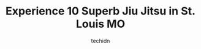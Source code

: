 ---
layout: ampstory
image: https://i0.wp.com/www.depkes.org/wp-content/uploads/2023/06/jiu-jitsu-0-in-st-louis-mo-1685769560.jpeg?resize=640,853
author: techidn
featured: false
description: Discover the impressive array of Jiu Jitsu options in St. Louis MO, where you can find 10 of the largest Jiu Jitsu establishments in the area. From renowned classics to hidden gems, St. Loui
title: Experience 10 Superb Jiu Jitsu in St. Louis MO
cover:
   title: Experience 10 Superb Jiu Jitsu in St. Louis MO
   subtitle: Rickpate
   background: https://www.depkes.org/wp-content/uploads/2023/06/jiu-jitsu-0-in-st-louis-mo-1685769560.jpeg

pages: 
 - layout: thirds
   top: <h1>#1 Finneys St. Louis MMA, Kickboxing, Boxing and Jiu-Jitsu</h1>
   bottom: "<p>I have nothing but great things to say about Finneys.  My entire family are members and attend the various classes they have to offer; kids MMA, teen BJJ, adult boxing/k</p>"
   background: https://www.depkes.org/wp-content/uploads/2023/06/jiu-jitsu-1-in-st-louis-mo-1685769560.jpeg
   backgroundblur: true
 - layout: thirds
   top: <h1>#2 Absolute Martial Arts</h1>
   bottom: "<p>This is my favorite gym in Saint Louis. I joined here 2 years ago and they have the best instructors and students ever. The environment is very welcoming and everyone is </p>"
   background: https://www.depkes.org/wp-content/uploads/2023/06/jiu-jitsu-2-in-st-louis-mo-1685769560.jpeg
   cta:
      link: https://www.depkes.org/blog/experience-10-superb-jiu-jitsu-in-st-louis-mo/
      text: Experience 10 Superb Jiu Jitsu in St. Louis MO
 - layout: thirds
   top: <h1>#3 Master Kims Kum Sung Martial Arts</h1>
   bottom: "<p>10318 Manchester Rd, St. Louis, MO 63122, United States</p>"
   background: https://www.depkes.org/wp-content/uploads/2023/06/jiu-jitsu-3-in-st-louis-mo-1685769561.jpeg
   cta:
      link: https://www.depkes.org/blog/experience-10-superb-jiu-jitsu-in-st-louis-mo/
      text: Experience 10 Superb Jiu Jitsu in St. Louis MO
 - layout: thirds
   top: <h1>#4 Gracie Barra Chesterfield Brazilian Jiu-Jitsu and Self Defense</h1>
   bottom: "<p>13379 Olive Blvd, Chesterfield, MO 63017, United States</p>"
   background: https://images.unsplash.com/photo-1547366785-564103df7e13?ixlib=rb-4.0.3&ixid=MnwxMjA3fDB8MHxwaG90by1wYWdlfHx8fGVufDB8fHx8&auto=format&fit=crop&w=640&h=853&q=80
   cta:
      link: https://www.depkes.org/blog/experience-10-superb-jiu-jitsu-in-st-louis-mo/
      text: Experience 10 Superb Jiu Jitsu in St. Louis MO
 - layout: thirds
   top: <h1>#5 North Broadway Jiu Jitsu</h1>
   bottom: "<p>2324 Marconi Ave, St. Louis, MO 63110, United States</p>"
   background: https://images.unsplash.com/photo-1541356665065-22676f35dd40?ixlib=rb-4.0.3&ixid=MnwxMjA3fDB8MHxwaG90by1wYWdlfHx8fGVufDB8fHx8&auto=format&fit=crop&w=640&h=853&q=80
   cta:
      link: https://www.depkes.org/blog/experience-10-superb-jiu-jitsu-in-st-louis-mo/
      text: Experience 10 Superb Jiu Jitsu in St. Louis MO
 - layout: thirds
   top: <h1>#6 World Martial Arts Academy</h1>
   bottom: "<p>8332 Watson Rd, St. Louis, MO 63119, United States</p>"
   background: https://images.unsplash.com/photo-1496096265110-f83ad7f96608?ixlib=rb-4.0.3&ixid=MnwxMjA3fDB8MHxwaG90by1wYWdlfHx8fGVufDB8fHx8&auto=format&fit=crop&w=640&h=853&q=80
   cta:
      link: https://www.depkes.org/blog/experience-10-superb-jiu-jitsu-in-st-louis-mo/
      text: Experience 10 Superb Jiu Jitsu in St. Louis MO
 - layout: thirds
   top: <h1>#7 BJJ Lifestyle Academy South County</h1>
   bottom: "<p>4274 Telegraph Rd, St. Louis, MO 63129, United States</p>"
   background: https://images.unsplash.com/photo-1614648718611-0635f29016cb?ixlib=rb-4.0.3&ixid=MnwxMjA3fDB8MHxwaG90by1wYWdlfHx8fGVufDB8fHx8&auto=format&fit=crop&w=640&h=853&q=80
   cta:
      link: https://www.depkes.org/blog/experience-10-superb-jiu-jitsu-in-st-louis-mo/
      text: Experience 10 Superb Jiu Jitsu in St. Louis MO
 - layout: thirds
   middle: Continue reading...
   background: https://images.unsplash.com/photo-1536745287225-21d689278fd1?ixlib=rb-4.0.3&ixid=MnwxMjA3fDB8MHxwaG90by1wYWdlfHx8fGVufDB8fHx8&auto=format&fit=crop&w=640&h=853&q=80
   cta:
      link: https://www.depkes.org/blog/experience-10-superb-jiu-jitsu-in-st-louis-mo/
      text: Experience 10 Superb Jiu Jitsu in St. Louis MO
      
---